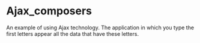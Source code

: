 # Ajax_composers
An example of using Ajax technology.
The application in which you type the first letters appear all the data that have these letters.
